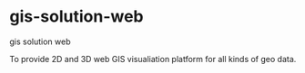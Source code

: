 # gis-solution-web
gis solution web

To provide 2D and 3D web GIS visualiation platform for all kinds of geo data.
